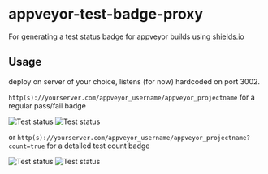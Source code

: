 # appveyor-test-badge-proxy

For generating a test status badge for appveyor builds using [shields.io](http://shields.io)

## Usage

deploy on server of your choice, listens (for now) hardcoded on port 3002.

`http(s)://yourserver.com/appveyor_username/appveyor_projectname` for a regular pass/fail badge

![Test status](https://img.shields.io/badge/tests-passing-brightgreen.svg)
![Test status](https://img.shields.io/badge/tests-failing-red.svg)

or `http(s)://yourserver.com/appveyor_username/appveyor_projectname?count=true` for a detailed test count badge

![Test status](https://img.shields.io/badge/tests-10/10-brightgreen.svg)
![Test status](https://img.shields.io/badge/tests-5/10-red.svg)
